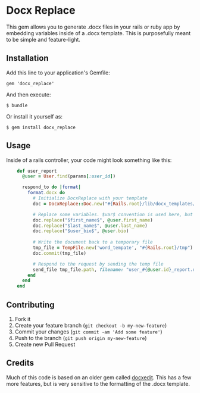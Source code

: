 # Docx Replace

This gem allows you to generate .docx files in your rails or ruby app by
embedding variables inside of a .docx template. This is purposefully
meant to be simple and feature-light.

## Installation

Add this line to your application's Gemfile:

    gem 'docx_replace'

And then execute:

    $ bundle

Or install it yourself as:

    $ gem install docx_replace

## Usage

Inside of a rails controller, your code might look something like this:

```ruby
    def user_report
      @user = User.find(params[:user_id])

      respond_to do |format|
        format.docx do
          # Initialize DocxReplace with your template
          doc = DocxReplace::Doc.new("#{Rails.root}/lib/docx_templates/my_template.docx", "#{Rails.root}/tmp")

          # Replace some variables. $var$ convention is used here, but not required.
          doc.replace("$first_name$", @user.first_name)
          doc.replace("$last_name$", @user.last_name)
          doc.replace("$user_bio$", @user.bio)
          
          # Write the document back to a temporary file
          tmp_file = TempFile.new('word_tempate', "#{Rails.root}/tmp")
          doc.commit(tmp_file)

          # Respond to the request by sending the temp file
          send_file tmp_file.path, filename: "user_#{@user.id}_report.docx", disposition: 'attachment'
        end
      end
    end
```


## Contributing

1. Fork it
2. Create your feature branch (`git checkout -b my-new-feature`)
3. Commit your changes (`git commit -am 'Add some feature'`)
4. Push to the branch (`git push origin my-new-feature`)
5. Create new Pull Request

## Credits

Much of this code is based on an older gem called [docxedit](https://github.com/oliamb/docxedit). This has a few more features, but is very sensitive to the formatting of the .docx template.
